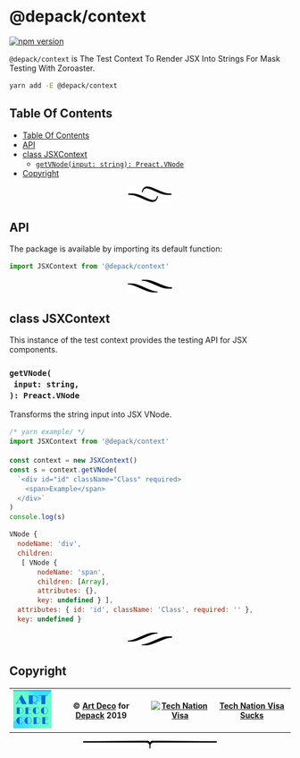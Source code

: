 # @depack/context

[![npm version](https://badge.fury.io/js/%40depack%2Fcontext.svg)](https://npmjs.org/package/@depack/context)

`@depack/context` is The Test Context To Render JSX Into Strings For Mask Testing With Zoroaster.

```sh
yarn add -E @depack/context
```

## Table Of Contents

- [Table Of Contents](#table-of-contents)
- [API](#api)
- [class JSXContext](#class-jsxcontext)
  * [`getVNode(input: string): Preact.VNode`](#getvnodeinput-string-preactvnode)
- [Copyright](#copyright)

<p align="center"><a href="#table-of-contents"><img src=".documentary/section-breaks/0.svg?sanitize=true"></a></p>

## API

The package is available by importing its default function:

```js
import JSXContext from '@depack/context'
```

<p align="center"><a href="#table-of-contents"><img src=".documentary/section-breaks/1.svg?sanitize=true"></a></p>

## class JSXContext

This instance of the test context provides the testing API for JSX components.

### `getVNode(`<br/>&nbsp;&nbsp;`input: string,`<br/>`): Preact.VNode`

Transforms the string input into JSX VNode.

```jsx
/* yarn example/ */
import JSXContext from '@depack/context'

const context = new JSXContext()
const s = context.getVNode(
  `<div id="id" className="Class" required>
    <span>Example</span>
  </div>`
)
console.log(s)
```
```js
VNode {
  nodeName: 'div',
  children: 
   [ VNode {
       nodeName: 'span',
       children: [Array],
       attributes: {},
       key: undefined } ],
  attributes: { id: 'id', className: 'Class', required: '' },
  key: undefined }
```

<p align="center"><a href="#table-of-contents"><img src=".documentary/section-breaks/2.svg?sanitize=true"></a></p>

## Copyright

<table>
  <tr>
    <th>
      <a href="https://artd.eco">
        <img src="https://raw.githubusercontent.com/wrote/wrote/master/images/artdeco.png" alt="Art Deco" />
      </a>
    </th>
    <th>
      © <a href="https://artd.eco">Art Deco</a> for <a href="https://artd.eco/depack">Depack</a>
      2019
    </th>
    <th>
      <a href="https://www.technation.sucks" title="Tech Nation Visa">
        <img src="https://raw.githubusercontent.com/artdecoweb/www.technation.sucks/master/anim.gif" alt="Tech Nation Visa" />
      </a>
    </th>
    <th>
      <a href="https://www.technation.sucks">Tech Nation Visa Sucks</a>
    </th>
  </tr>
</table>

<p align="center"><a href="#table-of-contents"><img src=".documentary/section-breaks/-1.svg?sanitize=true"></a></p>